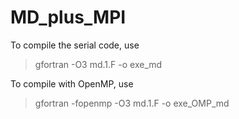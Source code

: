 # MD_plus_MPI

To compile the serial code, use
> gfortran -O3 md.1.F -o exe_md

To compile with OpenMP, use
> gfortran -fopenmp -O3 md.1.F -o exe_OMP_md

